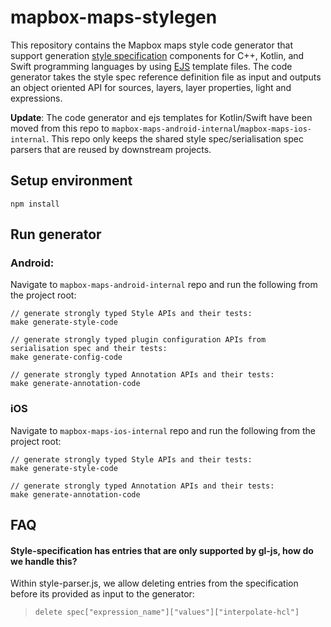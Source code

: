 # mapbox-maps-stylegen

This repository contains the Mapbox maps style code generator that support generation [style specification](https://github.com/mapbox/mapbox-gl-js/tree/master/src/style-spec) components for C++, Kotlin, and Swift programming languages by using [EJS](https://ejs.co/) template files. The code generator takes the style spec reference definition file as input and outputs an object oriented API for sources, layers, layer properties, light and expressions.

**Update**: The code generator and ejs templates for Kotlin/Swift have been moved from this repo to `mapbox-maps-android-internal`/`mapbox-maps-ios-internal`. This repo only keeps the shared style spec/serialisation spec parsers that are reused by downstream projects.

## Setup environment

```
npm install
```

## Run generator

### Android:

Navigate to `mapbox-maps-android-internal` repo and run the following from the project root:

```
// generate strongly typed Style APIs and their tests:
make generate-style-code

// generate strongly typed plugin configuration APIs from serialisation spec and their tests:
make generate-config-code

// generate strongly typed Annotation APIs and their tests:
make generate-annotation-code
```

### iOS

Navigate to `mapbox-maps-ios-internal` repo and run the following from the project root:

```
// generate strongly typed Style APIs and their tests:
make generate-style-code

// generate strongly typed Annotation APIs and their tests:
make generate-annotation-code
```

## FAQ

#### Style-specification has entries that are only supported by gl-js, how do we handle this?

Within style-parser.js, we allow deleting entries from the specification before its provided as input to the generator:
> `delete spec["expression_name"]["values"]["interpolate-hcl"]`
